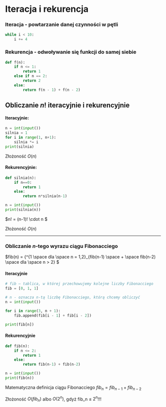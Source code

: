 # Iteracja i rekurencja

### Iteracja - powtarzanie danej czynności w pętli

```py
while i < 10:
	i += 4
```

### Rekurencja - odwoływanie się funkcji do samej siebie

```py
def f(n):
	if n <= 1:
		return 1
	else if n == 2:
		return 2
	else:
		return f(n - 1) + f(n - 2)
```

## Obliczanie $n!$ iteracyjnie i rekurencyjnie

#### Iteracyjnie:

```py
n = int(input())
silnia = 1
for i in range(1, n+1):
	silnia *= i
print(silnia)
```

Złożoność $O(n)$

#### Rekurencyjnie:

```py
def silnia(n):
	if n==0:
		return 1
	else:
		return n*silnia(n-1)

n = int(input())
print(silnia(n))
```

$n! = (n-1)! \cdot n $

Złożoność $O(n)$

---

### Obliczanie $n$-tego wyrazu ciągu Fibonacciego

$fib(n) = \{^{1 \space dla \space n = 1,2}\_{fib(n-1) \space + \space fib(n-2) \space dla \space n > 2} $

#### Iteracyjnie

```py
# fib – tablica, w której przechowujemy kolejne liczby Fibonacciego
fib = [0, 1, 1]

# n - oznacza n-tą liczbę Fibonacciego, którą chcemy obliczyć
n = int(input())

for i in range(3, n + 1):
	fib.append(fib[i - 1] + fib[i - 2])

print(fib[n])
```

#### Rekurencyjnie

```py
def fib(n):
	if n <= 2:
		return 1
	else:
		return fib(n-1) + fib(n-2)

n = int(input())
print(fib(n))
```

Matematyczna definicja ciągu Fibonacciego
$fib_n = fib_{n-1} + fib_{n-2}$

Złożoność $O(fib_n)$ albo $O(2^n)$, gdyż fib_n $\leq$ $2^n$!!!
